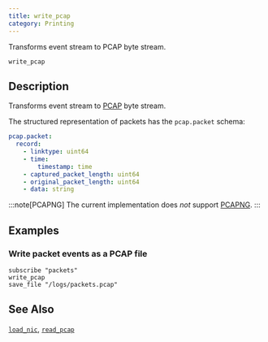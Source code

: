 ```yaml
---
title: write_pcap
category: Printing
---
```


Transforms event stream to PCAP byte stream.

```tql
write_pcap
```

## Description

Transforms event stream to [PCAP][pcap-rfc] byte stream.

[pcap-rfc]: https://datatracker.ietf.org/doc/id/draft-gharris-opsawg-pcap-00.html

The structured representation of packets has the `pcap.packet` schema:

```yaml
pcap.packet:
  record:
    - linktype: uint64
    - time:
        timestamp: time
    - captured_packet_length: uint64
    - original_packet_length: uint64
    - data: string
```

:::note[PCAPNG]
The current implementation does *not* support [PCAPNG][pcapng-rfc].
:::

[pcapng-rfc]: https://www.ietf.org/archive/id/draft-tuexen-opsawg-pcapng-05.html

## Examples

### Write packet events as a PCAP file

```tql
subscribe "packets"
write_pcap
save_file "/logs/packets.pcap"
```

## See Also

[`load_nic`](/reference/operators/load_nic),
[`read_pcap`](/reference/operators/read_pcap)
